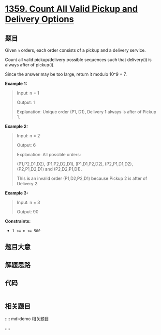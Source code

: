 # [1359. Count All Valid Pickup and Delivery Options](https://leetcode.com/problems/count-all-valid-pickup-and-delivery-options/)

## 题目

Given `n` orders, each order consists of a pickup and a delivery service.

Count all valid pickup/delivery possible sequences such that delivery(i) is
always after of pickup(i).

Since the answer may be too large, return it modulo 10^9 + 7.



**Example 1:**

> Input: n = 1
> 
> Output: 1
> 
> Explanation: Unique order (P1, D1), Delivery 1 always is after of Pickup 1.

**Example 2:**

> Input: n = 2
> 
> Output: 6
> 
> Explanation: All possible orders: 
> 
> (P1,P2,D1,D2), (P1,P2,D2,D1), (P1,D1,P2,D2), (P2,P1,D1,D2), (P2,P1,D2,D1) and (P2,D2,P1,D1).
> 
> This is an invalid order (P1,D2,P2,D1) because Pickup 2 is after of Delivery 2.

**Example 3:**

> Input: n = 3
> 
> Output: 90

**Constraints:**

  * `1 <= n <= 500`


## 题目大意

## 解题思路

## 代码

```javascript

```

## 相关题目

:::: md-demo 相关题目

::::
